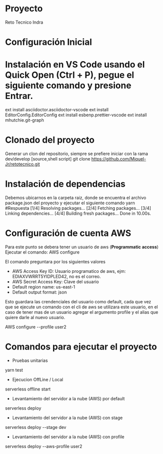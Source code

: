 # Proyecto
Reto Tecnico Indra

# Configuración Inicial

# Instalación en VS Code usando el Quick Open (Ctrl + P), pegue el siguiente comando y presione Entrar.

ext install asciidoctor.asciidoctor-vscode
ext install EditorConfig.EditorConfig
ext install esbenp.prettier-vscode
ext install mhutchie.git-graph

# Clonado del proyecto
Generar un clon del repositorio, siempre se prefiere iniciar con la rama dev/develop
[source,shell script]
git clone https://github.com/Miquel-Jr/retotecnico.git

# Instalación de dependencias
Debemos ubicarnos en la carpeta raiz, donde se encuentra el archivo package.json del proyecto y ejecutar el siguiente comando
yarn
#Respuesta
[1/4] Resolving packages...
[2/4] Fetching packages...
[3/4] Linking dependencies...
[4/4] Building fresh packages...
Done in 10.00s.

# Configuración de cuenta AWS

Para este punto se debera tener un usuario de aws (**Programmatic access**)
Ejecutar el comando:
AWS configure

El comando preguntara por los siguientes valores

* AWS Access Key ID: Usuario programatico de aws, ejm: EDIAXVWRRT5YIDPLED42, no es el correo.
* AWS Secret Access Key: Clave del usuario
* Default region name: us-east-1
* Default output format: json

Esto guardara las crendenciales del usuario como default, cada que vez que se ejecute un comando con el cli de aws se utilizara este usuario,
en el caso de tener mas de un usuario agregar el argumento profile y el alias que quiere darle al nuevo usuario.

AWS configure --profile user2

# Comandos para ejecutar el proyecto

* Pruebas unitarias

yarn test

* Ejecucion OffLine / Local

serverless offline start

* Levantamiento del servidor a la nube (AWS) por default

serverless deploy

* Levantamiento del servidor a la nube (AWS) con stage

serverless deploy --stage dev

* Levantamiento del servidor a la nube (AWS) con profile

serverless deploy --aws-profile user2